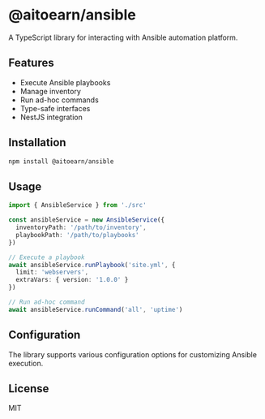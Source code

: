 # @aitoearn/ansible

A TypeScript library for interacting with Ansible automation platform.

## Features

- Execute Ansible playbooks
- Manage inventory
- Run ad-hoc commands
- Type-safe interfaces
- NestJS integration

## Installation

```bash
npm install @aitoearn/ansible
```

## Usage

```typescript
import { AnsibleService } from './src'

const ansibleService = new AnsibleService({
  inventoryPath: '/path/to/inventory',
  playbookPath: '/path/to/playbooks'
})

// Execute a playbook
await ansibleService.runPlaybook('site.yml', {
  limit: 'webservers',
  extraVars: { version: '1.0.0' }
})

// Run ad-hoc command
await ansibleService.runCommand('all', 'uptime')
```

## Configuration

The library supports various configuration options for customizing Ansible execution.

## License

MIT
